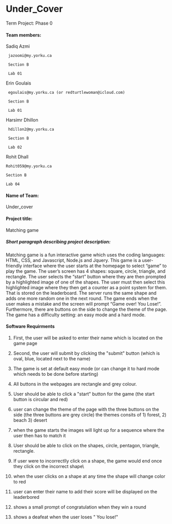 # Under_Cover
Term Project: Phase 0



<h4> Team members: </h4>
 
Sadiq Azmi

     jazoomi@my.yorku.ca

     Section B

     Lab 01
Erin Goulais

     egoulais@my.yorku.ca (or redturtlewoman@icloud.com)

     Section B

     Lab 01 

Harsimr Dhillon 

     hdillon2@my.yorku.ca
     
     Section B

     Lab 02

Rohit Dhall

    Rohit059@my.yorku.ca

    Section B

    Lab 04
 

<h4> Name of Team: </h4>

Under_cover 


<h4> Project title: </h4>

Matching game 


<h5> Short paragraph describing project description: </h5>

Matching game is a fun interactive game which uses the coding languages: HTML, CSS, and Javascript, Node.js and Jquery. This game is a user-friendly interface where the user starts at the homepage to select “game” to play the game. The user’s screen has 4 shapes: square, circle, triangle, and rectangle. The user selects the “start” button where they are then prompted by a highlighted image of one of the shapes. The user must then select this highlighted image where they then get a counter as a point system for them. That is stored on the leaderboard.  The server runs the same shape and adds one more random one in the next round. The game ends when the user makes a mistake and the screen will prompt “Game over! You Lose!”. Furthermore, there are buttons on the side to change the theme of the page. The game has a difficulty setting: an easy mode and a hard mode. 

<h4> Software Requirments </h4>

1. First, the user will be asked to enter their name which is located on the game page 

2. Second, the user will submit by clicking the "submit" button (which is oval, blue, located next to the name)

3. The game is set at default easy mode (or can change it to hard mode which needs to be done before starting) 

4. All buttons in the webpages are rectangle and grey colour.

5. User should be able to click a "start" button for the game (the start button is circular and red)

6. user can change the theme of the page with the three buttons on the side (the three buttons are grey circle) the themes consits of 1) forest, 2) beach 3) desert

7. when the game starts the images will light up for a sequence where the user then has to match it

5. User should be able to click on the shapes, circle, pentagon, triangle, rectangle.

6. If user were to incorrectlly click on a shape, the game would end once they click on the incorrect shape\

7. when the user clicks on a shape at any time the shape will change color to red

8. user can enter their name to add their score will be displayed on the leaderbored 

10. shows a small prompt of congratulation when they win a round

11. shows a deafeat when the user loses " You lose!"

